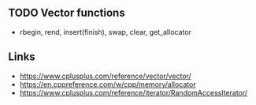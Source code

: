 ## TODO Vector functions
* rbegin, rend, insert(finish), swap, clear, get_allocator

## Links
* https://www.cplusplus.com/reference/vector/vector/
* https://en.cppreference.com/w/cpp/memory/allocator
* https://www.cplusplus.com/reference/iterator/RandomAccessIterator/